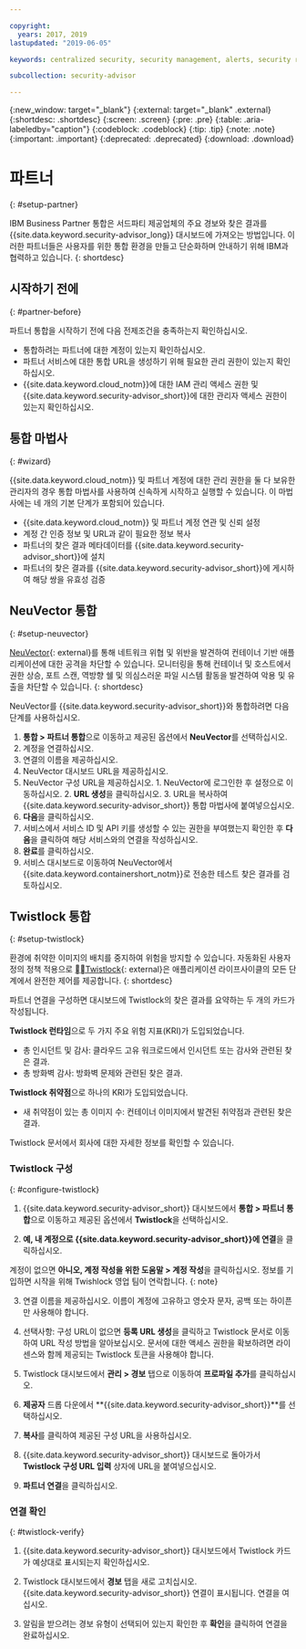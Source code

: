 ```yaml
---

copyright:
  years: 2017, 2019
lastupdated: "2019-06-05"

keywords: centralized security, security management, alerts, security risk, insights, threat detection

subcollection: security-advisor

---
```


{:new_window: target="_blank"}
{:external: target="_blank" .external}
{:shortdesc: .shortdesc}
{:screen: .screen}
{:pre: .pre}
{:table: .aria-labeledby="caption"}
{:codeblock: .codeblock}
{:tip: .tip}
{:note: .note}
{:important: .important}
{:deprecated: .deprecated}
{:download: .download}


# 파트너
{: #setup-partner}

IBM Business Partner 통합은 서드파티 제공업체의 주요 경보와 찾은 결과를 {{site.data.keyword.security-advisor_long}} 대시보드에 가져오는 방법입니다. 이러한 파트너들은 사용자를 위한 통합 환경을 만들고 단순화하며 안내하기 위해 IBM과 협력하고 있습니다.
{: shortdesc}

## 시작하기 전에
{: #partner-before}

파트너 통합을 시작하기 전에 다음 전제조건을 충족하는지 확인하십시오.

* 통합하려는 파트너에 대한 계정이 있는지 확인하십시오.
* 파트너 서비스에 대한 통합 URL을 생성하기 위해 필요한 관리 권한이 있는지 확인하십시오.
* {{site.data.keyword.cloud_notm}}에 대한 IAM 관리 액세스 권한 및 {{site.data.keyword.security-advisor_short}}에 대한 관리자 액세스 권한이 있는지 확인하십시오.

## 통합 마법사
{: #wizard}

{{site.data.keyword.cloud_notm}} 및 파트너 계정에 대한 관리 권한을 둘 다 보유한 관리자의 경우 통합 마법사를 사용하여 신속하게 시작하고 실행할 수 있습니다. 이 마법사에는 네 개의 기본 단계가 포함되어 있습니다.

* {{site.data.keyword.cloud_notm}} 및 파트너 계정 연관 및 신뢰 설정
* 계정 간 인증 정보 및 URL과 같이 필요한 정보 복사
* 파트너의 찾은 결과 메타데이터를 {{site.data.keyword.security-advisor_short}}에 설치
* 파트너의 찾은 결과를 {{site.data.keyword.security-advisor_short}}에 게시하여 해당 쌍을 유효성 검증


## NeuVector 통합
{: #setup-neuvector}

[NeuVector](https://neuvector.com){: external}를 통해 네트워크 위협 및 위반을 발견하여 컨테이너 기반 애플리케이션에 대한 공격을 차단할 수 있습니다. 모니터링을 통해 컨테이너 및 호스트에서 권한 상승, 포트 스캔, 역방향 쉘 및 의심스러운 파일 시스템 활동을 발견하여 악용 및 유출을 차단할 수 있습니다.
{: shortdesc}

NeuVector를 {{site.data.keyword.security-advisor_short}}와 통합하려면 다음 단계를 사용하십시오.

1. **통합 > 파트너 통합**으로 이동하고 제공된 옵션에서 **NeuVector**를 선택하십시오.
2. 계정을 연결하십시오.
  1. 연결의 이름을 제공하십시오.
  2. NeuVector 대시보드 URL을 제공하십시오.
  3. NeuVector 구성 URL을 제공하십시오.
    1. NeuVector에 로그인한 후 설정으로 이동하십시오. 
    2. **URL 생성**을 클릭하십시오.
    3. URL을 복사하여 {{site.data.keyword.security-advisor_short}} 통합 마법사에 붙여넣으십시오.
  4. **다음**을 클릭하십시오.
3. 서비스에서 서비스 ID 및 API 키를 생성할 수 있는 권한을 부여했는지 확인한 후 **다음**을 클릭하여 해당 서비스와의 연결을 작성하십시오.
4. **완료**를 클릭하십시오.
5. 서비스 대시보드로 이동하여 NeuVector에서 {{site.data.keyword.containershort_notm}}로 전송한 테스트 찾은 결과를 검토하십시오.



## Twistlock 통합
{: #setup-twistlock}

환경에 취약한 이미지의 배치를 중지하여 위험을 방지할 수 있습니다. 자동화된 사용자 정의 정책 적용으로 [Twistlock](https://www.twistlock.com){: external}은 애플리케이션 라이프사이클의 모든 단계에서 완전한 제어를 제공합니다.
{: shortdesc}

파트너 연결을 구성하면 대시보드에 Twistlock의 찾은 결과를 요약하는 두 개의 카드가 작성됩니다.

**Twistlock 런타임**으로 두 가지 주요 위험 지표(KRI)가 도입되었습니다.

* 총 인시던트 및 감사: 클라우드 고유 워크로드에서 인시던트 또는 감사와 관련된 찾은 결과.
* 총 방화벽 감사: 방화벽 문제와 관련된 찾은 결과.

**Twistlock 취약점**으로 하나의 KRI가 도입되었습니다. 

* 새 취약점이 있는 총 이미지 수: 컨테이너 이미지에서 발견된 취약점과 관련된 찾은 결과.

Twistlock 문서에서 회사에 대한 자세한 정보를 확인할 수 있습니다.

### Twistlock 구성
{: #configure-twistlock}

1. {{site.data.keyword.security-advisor_short}} 대시보드에서 **통합 > 파트너 통합**으로 이동하고 제공된 옵션에서 **Twistlock**을 선택하십시오.

2. **예, 내 계정으로 {{site.data.keyword.security-advisor_short}}에 연결**을 클릭하십시오.

  계정이 없으면 **아니오, 계정 작성을 위한 도움말 > 계정 작성**을 클릭하십시오. 정보를 기입하면 시작을 위해 Twishlock 영업 팀이 연락합니다.
  {: note}

3. 연결 이름을 제공하십시오. 이름이 계정에 고유하고 영숫자 문자, 공백 또는 하이픈만 사용해야 합니다.

4. 선택사항: 구성 URL이 없으면 **등록 URL 생성**을 클릭하고 Twistlock 문서로 이동하여 URL 작성 방법을 알아보십시오. 문서에 대한 액세스 권한을 확보하려면 라이센스와 함께 제공되는 Twistlock 토큰을 사용해야 합니다.

5. Twistlock 대시보드에서 **관리 > 경보** 탭으로 이동하여 **프로파일 추가**를 클릭하십시오.

6. **제공자** 드롭 다운에서 **{{site.data.keyword.security-advisor_short}}**를 선택하십시오.

7. **복사**를 클릭하여 제공된 구성 URL을 사용하십시오.

8. {{site.data.keyword.security-advisor_short}} 대시보드로 돌아가서 **Twistlock 구성 URL 입력** 상자에 URL을 붙여넣으십시오.

9. **파트너 연결**을 클릭하십시오.

### 연결 확인
{: #twistlock-verify}

1. {{site.data.keyword.security-advisor_short}} 대시보드에서 Twistlock 카드가 예상대로 표시되는지 확인하십시오. 

2. Twistlock 대시보드에서 **경보** 탭을 새로 고치십시오. {{site.data.keyword.security-advisor_short}} 연결이 표시됩니다. 연결을 여십시오.

3. 알림을 받으려는 경보 유형이 선택되어 있는지 확인한 후 **확인**을 클릭하여 연결을 완료하십시오.
